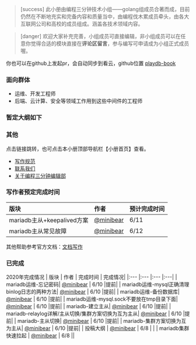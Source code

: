 >[success] 此小册由编程三分钟技术小组——golang组成员合著而成，目前仍然在不断地充实和完备内容和质量当中，由编程伐木累成员牵头，由各大互联网公司和高校的成员组成。涵盖各技术领域内容。

>[danger] 欢迎大家补充完善，小组成员可直接编辑，非小组成员可以在任意你觉得合适的模块直接在**评论区留言**，参与编写可申请成为小组正式成员喔。

你也可以在github上发起pr，会自动同步到看云，github位置 [playdb-book](https://github.com/pzqu/playdb-book) 

### 面向群体

* 运维、开发工程师
* 后端、云计算、安全等领域工作用到这些中间件的工程师

### 暂定大纲如下

### 其他

点击链接跳转，也可点击本小册顶部导航栏【小册首页】查看。
- [写作规范](https://www.kancloud.cn/coding3min/coding3min/1748608)
- [联系我们](https://www.kancloud.cn/coding3min/coding3min/1748609)
- [关于编程三分钟编辑部](https://www.kancloud.cn/coding3min/coding3min/1748610)

### 写作者预定完成时间

| 版块 | 作者 | 预计完成时间 |
|:--- |:--- |:--- |
| mariadb主从+keepalived方案| [@minibear](https://www.kancloud.cn/@minibear) | 6/11 |
| mariadb主从常见故障 | [@minibear](https://www.kancloud.cn/@minibear) | 6/12 |

其他帮助参考官方文档：[文档写作](https://help.kancloud.cn/67322)

### 已完成

2020年完成情况
| 版块 | 作者 | 完成时间 | 完成情况|
|:--- |:--- |:--- |:---|
| mariadb运维-忘记密码| [@minibear](https://www.kancloud.cn/@minibear) | 6/10 |提前|
| mariadb运维-mysql正确清理binlog日志的两种方法| [@minibear](https://www.kancloud.cn/@minibear) | 6/10 |提前|
| mariadb运维-备份数据库| [@minibear](https://www.kancloud.cn/@minibear) | 6/10 |提前|
| mariadb运维-mysql.sock不要放在tmp目录下面| [@minibear](https://www.kancloud.cn/@minibear) | 6/10 |提前|
| mariadb-建立主从| [@minibear](https://www.kancloud.cn/@minibear) | 6/10 |提前|
| mariadb-relaylog详解/主从切换/集群方案切换为互为主从| [@minibear](https://www.kancloud.cn/@minibear) | 6/10 |提前|
| mariadb-主从切换| [@minibear](https://www.kancloud.cn/@minibear) | 6/10 |提前|
| mariadb-集群方案切换为互为主从| [@minibear](https://www.kancloud.cn/@minibear) | 6/10 |提前|
| 投稿大纲 |   [@minibear](https://www.kancloud.cn/@minibear) | 6/8 | |
| mariadb集群快速拉起 | [@minibear](https://www.kancloud.cn/@minibear) | 6/8 ||


